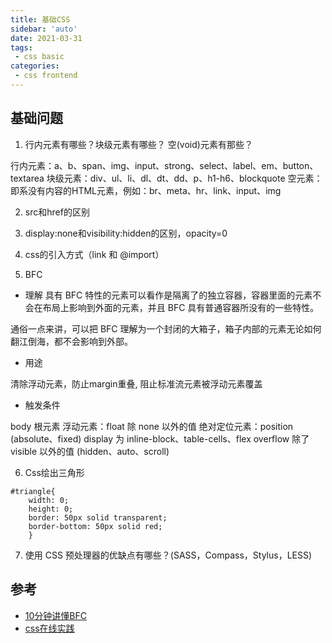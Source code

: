 ```yaml
---
title: 基础CSS
sidebar: 'auto'
date: 2021-03-31
tags:
 - css basic
categories:
 - css frontend
---
```


## 基础问题

1. 行内元素有哪些？块级元素有哪些？ 空(void)元素有那些？

行内元素：a、b、span、img、input、strong、select、label、em、button、textarea
块级元素：div、ul、li、dl、dt、dd、p、h1-h6、blockquote
空元素：即系没有内容的HTML元素，例如：br、meta、hr、link、input、img

2. src和href的区别

3. display:none和visibility:hidden的区别，opacity=0

4. css的引入方式（link 和 @import）

5. BFC
- 理解
具有 BFC 特性的元素可以看作是隔离了的独立容器，容器里面的元素不会在布局上影响到外面的元素，并且 BFC 具有普通容器所没有的一些特性。

通俗一点来讲，可以把 BFC 理解为一个封闭的大箱子，箱子内部的元素无论如何翻江倒海，都不会影响到外部。

- 用途

清除浮动元素，防止margin重叠, 阻止标准流元素被浮动元素覆盖

- 触发条件

body 根元素
浮动元素：float 除 none 以外的值
绝对定位元素：position (absolute、fixed)
display 为 inline-block、table-cells、flex
overflow 除了 visible 以外的值 (hidden、auto、scroll)

6. Css绘出三角形

```
#triangle{
    width: 0;
    height: 0;
    border: 50px solid transparent;
    border-bottom: 50px solid red;
    }
```

7. 使用 CSS 预处理器的优缺点有哪些？(SASS，Compass，Stylus，LESS)



## 参考

* [10分钟讲懂BFC](http://www.itcast.cn/news/20201016/16152387135.shtml)
* [css在线实践](https://codepen.io/)





